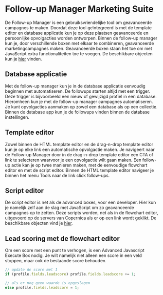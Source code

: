 # Follow-up Manager Marketing Suite
De Follow-up Manager is een gebruiksvriendelijke tool om geavanceerde campagnes te maken. Doordat deze tool geïntegreerd is met de template editor en database applicatie kun je op deze plaatsen geavanceerde en persoonlijke opvolgacties worden ontworpen. 
Binnen de follow-up manager kun je, door verschillende boxen met elkaar te combineren, geavanceerde marketingcampagnes maken. Geavanceerde boxen staan het toe om met JavaScript extra functionaliteiten toe te voegen. De beschikbare objecten kun je [hier](./followups-scripting) vinden.
 
## Database applicatie
Met de follow-up manager kun je in de database applicatie eenvoudig beginnen met automatiseren. De followups starten altijd met een trigger. Deze trigger is bijvoorbeeld een nieuw of gewijzigd profiel in een database. Hieromheen kun je met de follow-up manager campagnes automatiseren. Je kunt opvolgacties aanmaken op zowel een database als op een collectie.
Binnen de database app kun je de followups vinden binnen de database instellingen.

## Template editor
Zowel binnen de HTML template editor en de drag-n-drop template editor kun je op elke link een automatische opvolgactie maken. 
Je navigeert naar de Follow-up Manager door in de drag-n-drop template editor een CTA of link te selecteren waarvoor je een opvolgactie wilt gaan maken. Een follow-up actie kan je op twee manieren maken, met de eenvoudige flowchart editor en met de script editor.
Binnen de HTML template editor navigeer je binnen het menu Tools naar de link click follow-ups.

## Script editor
De script editor is net als de advanced boxes, voor een developer. Hier kun je namelijk zelf aan de slag met JavaScript om zo geavanceerde campagnes op te zetten. Deze scripts worden, net als in de flowchart editor, uitgevoerd op de servers van Copernica als er op een link wordt geklikt. De beschikbare objecten vind je [hier](./followups-scripting).
 
## Lead scoring met de flowchart editor
Om een score met een punt te verhogen, is een Advanced Javascript Execute Box nodig. Je wilt namelijk niet alleen een score in een veld stoppen, maar ook de bestaande score behouden.

```Javascript
// update de score met 1
if (profile.fields.leadscore) profile.fields.leadscore += 1;

// als er nog geen waarde is opgeslagen 
else profile.fields.leadscore = 1;
```
